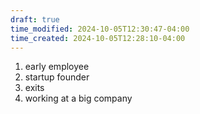 ```yaml
---
draft: true
time_modified: 2024-10-05T12:30:47-04:00
time_created: 2024-10-05T12:28:10-04:00
---
```


1. early employee
2. startup founder
3. exits
4. working at a big company